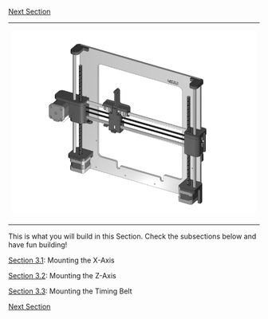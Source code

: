 [Next Section](https://github.com/laydrop/i3-Berlin/wiki/Section-4-Wiring)

<table>
<colgroup>
<col width="100%" />
</colgroup>
<tbody>
<tr class="odd">
<td align="left"><p><img src="media/Section_3_0001.png" alt="media/Section_3_0001.png" /></p></td>
</tr>
</tbody>
</table>

This is what you will build in this Section. Check the subsections below and have fun building!

[Section 3.1](https://github.com/laydrop/i3-Berlin/wiki/Section-3.1-Assembly-of-the-XZ-Unit-Mounting-the-X-Axis): Mounting the X-Axis

[Section 3.2](https://github.com/laydrop/i3-Berlin/wiki/Section-3.2-Assembly-of-the-XZ-Unit-Mounting-the-Z-Axis): Mounting the Z-Axis

[Section 3.3](https://github.com/laydrop/i3-Berlin/wiki/Section-3.3-Assembly-of-the-XZ-Unit-Mounting-the-Timing-Belt): Mounting the Timing Belt

[Next Section](https://github.com/laydrop/i3-Berlin/wiki/Section-4-Wiring)
